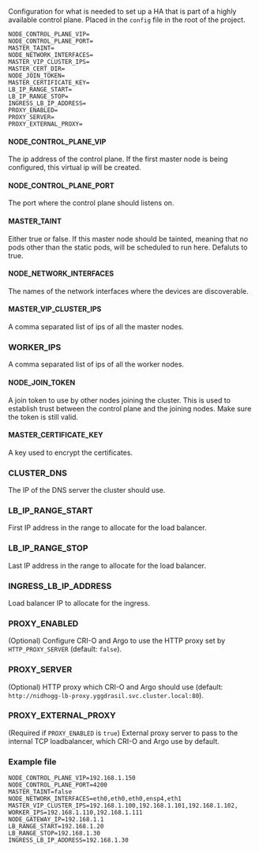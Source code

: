 Configuration for what is needed to set up a HA that is part of a highly available control plane. Placed in the `config` file in the root of the project.
```
NODE_CONTROL_PLANE_VIP=
NODE_CONTROL_PLANE_PORT=
MASTER_TAINT=
NODE_NETWORK_INTERFACES=
MASTER_VIP_CLUSTER_IPS=
MASTER_CERT_DIR=
NODE_JOIN_TOKEN=
MASTER_CERTIFICATE_KEY=
LB_IP_RANGE_START=
LB_IP_RANGE_STOP=
INGRESS_LB_IP_ADDRESS=
PROXY_ENABLED=
PROXY_SERVER=
PROXY_EXTERNAL_PROXY=
```

#### NODE_CONTROL_PLANE_VIP
The ip address of the control plane. If the first master node is being configured, this virtual ip will be created. 

#### NODE_CONTROL_PLANE_PORT
The port where the control plane should listens on.

#### MASTER_TAINT
Either true or false. If this master node should be tainted, meaning that no pods other than the static pods, will be scheduled to run here. Defaluts to true.

#### NODE_NETWORK_INTERFACES
The names of the network interfaces where the devices are discoverable.

#### MASTER_VIP_CLUSTER_IPS
A comma separated list of ips of all the master nodes.

### WORKER_IPS 
A comma separated list of ips of all the worker nodes.

#### NODE_JOIN_TOKEN
A join token to use by other nodes joining the cluster. This is used to establish trust between the control plane and the joining nodes. Make sure the token is still valid.

#### MASTER_CERTIFICATE_KEY
A key used to encrypt the certificates.

### CLUSTER_DNS
The IP of the DNS server the cluster should use.

### LB_IP_RANGE_START
First IP address in the range to allocate for the load balancer.

### LB_IP_RANGE_STOP
Last IP address in the range to allocate for the load balancer.

### INGRESS_LB_IP_ADDRESS
Load balancer IP to allocate for the ingress.

### PROXY_ENABLED
(Optional) Configure CRI-O and Argo to use the HTTP proxy set by `HTTP_PROXY_SERVER` (default: `false`).

### PROXY_SERVER
(Optional) HTTP proxy which CRI-O and Argo should use (default: `http://nidhogg-lb-proxy.yggdrasil.svc.cluster.local:80`).

### PROXY_EXTERNAL_PROXY
(Required if `PROXY_ENABLED` is `true`) External proxy server to pass to the internal TCP loadbalancer, which CRI-O and Argo use by default.

### Example file
```
NODE_CONTROL_PLANE_VIP=192.168.1.150
NODE_CONTROL_PLANE_PORT=4200
MASTER_TAINT=false
NODE_NETWORK_INTERFACES=eth0,eth0,eth0,ensp4,eth1
MASTER_VIP_CLUSTER_IPS=192.168.1.100,192.168.1.101,192.168.1.102,
WORKER_IPS=192.168.1.110,192.168.1.111
NODE_GATEWAY_IP=192.168.1.1
LB_RANGE_START=192.168.1.20
LB_RANGE_STOP=192.168.1.30
INGRESS_LB_IP_ADDRESS=192.168.1.30
```
